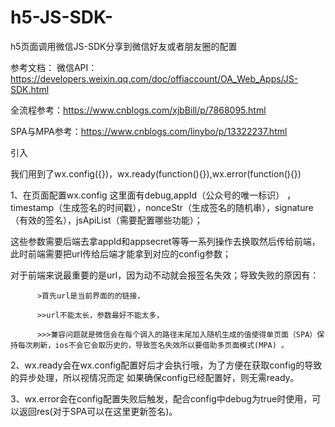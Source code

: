 # h5-JS-SDK-
h5页面调用微信JS-SDK分享到微信好友或者朋友圈的配置 

参考文档：
微信API：https://developers.weixin.qq.com/doc/offiaccount/OA_Web_Apps/JS-SDK.html

全流程参考：https://www.cnblogs.com/xjbBill/p/7868095.html

SPA与MPA参考：https://www.cnblogs.com/linybo/p/13322237.html

引入<script type="text/javascript" src="http://res.wx.qq.com/open/js/jweixin-1.2.0.js"></script>

我们用到了wx.config({})，wx.ready(function(){}),wx.error(function(){})

1、在页面配置wx.config 这里面有debug,appId（公众号的唯一标识） ，timestamp（生成签名的时间戳），nonceStr（生成签名的随机串），signature（有效的签名），jsApiList（需要配置哪些功能）；

   这些参数需要后端去拿appId和appsecret等等一系列操作去换取然后传给前端，此时前端需要把url传给后端才能拿到对应的config参数；
   
   对于前端来说最重要的是url，因为动不动就会报签名失效；导致失败的原因有：
   
          >首先url是当前界面的的链接，
          
          >>url不能太长，参数最好不能太多，
          
          >>>兼容问题就是微信会在每个调入的路径末尾加入随机生成的值使得单页面（SPA）保持每次刷新，ios不会它会取历史的，导致签名失效所以要借助多页面模式(MPA) 。
          
2、wx.ready会在wx.config配置好后才会执行哦，为了方便在获取config的导致的异步处理，所以视情况而定 如果确保config已经配置好，则无需ready。

3、wx.error会在config配置失败后触发，配合config中debug为true时使用，可以返回res(对于SPA可以在这里更新签名)。
